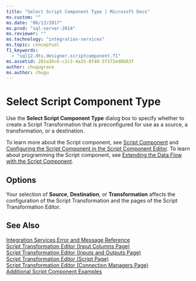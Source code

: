 ```yaml
---
title: "Select Script Component Type | Microsoft Docs"
ms.custom: ""
ms.date: "06/13/2017"
ms.prod: "sql-server-2014"
ms.reviewer: ""
ms.technology: "integration-services"
ms.topic: conceptual
f1_keywords: 
  - "sql12.dts.designer.scriptcomponent.f1"
ms.assetid: 281a36c6-c2c2-4a25-8f48-5f372ed8b63f
author: chugugrace
ms.author: chugu
---
```

# Select Script Component Type
  Use the **Select Script Component Type** dialog box to specify whether to create a Script Transformation that is preconfigured for use as a source, a transformation, or a destination.  
  
 To learn more about the Script component, see [Script Component](data-flow/transformations/script-component.md) and [Configuring the Script Component in the Script Component Editor](extending-packages-scripting/data-flow-script-component/configuring-the-script-component-in-the-script-component-editor.md). To learn about programming the Script component, see [Extending the Data Flow with the Script Component](extending-packages-scripting/data-flow-script-component/extending-the-data-flow-with-the-script-component.md).  
  
## Options  
 Your selection of **Source**, **Destination**, or **Transformation** affects the configuration of the Script Transformation and the pages of the Script Transformation Editor.  
  
## See Also  
 [Integration Services Error and Message Reference](../../2014/integration-services/integration-services-error-and-message-reference.md)   
 [Script Transformation Editor &#40;Input Columns Page&#41;](../../2014/integration-services/script-transformation-editor-input-columns-page.md)   
 [Script Transformation Editor &#40;Inputs and Outputs Page&#41;](../../2014/integration-services/script-transformation-editor-inputs-and-outputs-page.md)   
 [Script Transformation Editor &#40;Script Page&#41;](../../2014/integration-services/script-transformation-editor-script-page.md)   
 [Script Transformation Editor &#40;Connection Managers Page&#41;](../../2014/integration-services/script-transformation-editor-connection-managers-page.md)   
 [Additional Script Component Examples](extending-packages-scripting-data-flow-script-component-examples/additional-script-component-examples.md)  
  
  
